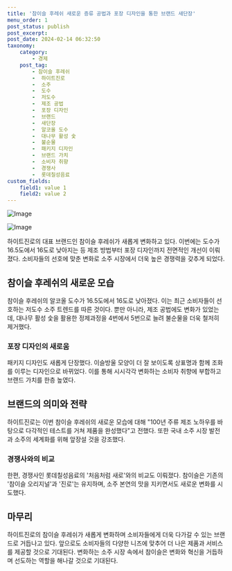 ```yaml
---
title: '참이슬 후레쉬 새로운 증류 공법과 포장 디자인을 통한 브랜드 새단장'
menu_order: 1
post_status: publish
post_excerpt: 
post_date: 2024-02-14 06:32:50
taxonomy:
    category:
        - 경제
    post_tag:
        - 참이슬 후레쉬
        -  하이트진로
        -  소주
        -  도수
        -  저도수
        -  제조 공법
        -  포장 디자인
        -  브랜드
        -  새단장
        -  알코올 도수
        -  대나무 활성 숯
        -  불순물
        -  패키지 디자인
        -  브랜드 가치
        -  소비자 취향
        -  경쟁사
        -  롯데칠성음료
custom_fields:
    field1: value 1
    field2: value 2
---
```


![Image](https://imgnews.pstatic.net/image/032/2024/02/13/0003278616_001_20240213112301081.png?type=w647)

![Image](https://imgnews.pstatic.net/image/032/2024/02/13/0003278616_002_20240213112301108.png?type=w647)

하이트진로의 대표 브랜드인 참이슬 후레쉬가 새롭게 변화하고 있다. 이번에는 도수가 16.5도에서 16도로 낮아지는 등 제조 방법부터 포장 디자인까지 전면적인 개선이 이뤄졌다. 소비자들의 선호에 맞춘 변화로 소주 시장에서 더욱 높은 경쟁력을 갖추게 되었다.
## 참이슬 후레쉬의 새로운 모습
참이슬 후레쉬의 알코올 도수가 16.5도에서 16도로 낮아졌다. 이는 최근 소비자들이 선호하는 저도수 소주 트렌드를 따른 것이다. 뿐만 아니라, 제조 공법에도 변화가 있었는데, 대나무 활성 숯을 활용한 정제과정을 4번에서 5번으로 늘려 불순물을 더욱 철저히 제거했다.
### 포장 디자인의 새로움
패키지 디자인도 새롭게 단장했다. 이슬방울 모양이 더 잘 보이도록 상표명과 함께 조화를 이루는 디자인으로 바뀌었다. 이를 통해 시시각각 변화하는 소비자 취향에 부합하고 브랜드 가치를 한층 높였다.
## 브랜드의 의미와 전략
하이트진로는 이번 참이슬 후레쉬의 새로운 모습에 대해 "100년 주류 제조 노하우를 바탕으로 다각적인 테스트를 거쳐 제품을 완성했다"고 전했다. 또한 국내 소주 시장 발전과 소주의 세계화를 위해 앞장설 것을 강조했다.
### 경쟁사와의 비교
한편, 경쟁사인 롯데칠성음료의 '처음처럼 새로'와의 비교도 이뤄졌다. 참이슬은 기존의 '참이슬 오리지널'과 '진로'는 유지하며, 소주 본연의 맛을 지키면서도 새로운 변화를 시도했다.
## 마무리
하이트진로의 참이슬 후레쉬가 새롭게 변화하며 소비자들에게 더욱 다가갈 수 있는 브랜드로 거듭나고 있다. 앞으로도 소비자들의 다양한 니즈에 맞추어 더 나은 제품과 서비스를 제공할 것으로 기대된다. 변화하는 소주 시장 속에서 참이슬은 변화와 혁신을 거듭하며 선도하는 역할을 해나갈 것으로 기대된다.
